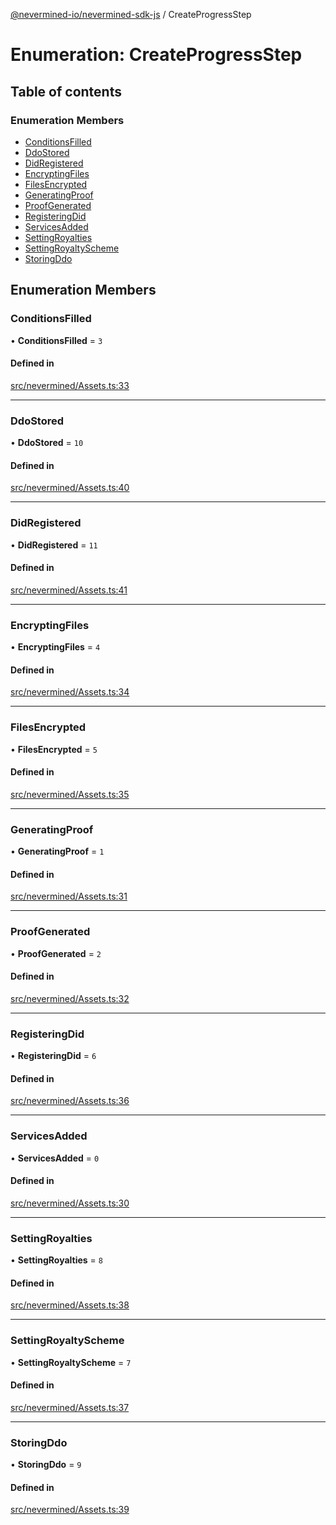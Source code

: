 [@nevermined-io/nevermined-sdk-js](../code-reference.md) / CreateProgressStep

# Enumeration: CreateProgressStep

## Table of contents

### Enumeration Members

- [ConditionsFilled](CreateProgressStep.md#conditionsfilled)
- [DdoStored](CreateProgressStep.md#ddostored)
- [DidRegistered](CreateProgressStep.md#didregistered)
- [EncryptingFiles](CreateProgressStep.md#encryptingfiles)
- [FilesEncrypted](CreateProgressStep.md#filesencrypted)
- [GeneratingProof](CreateProgressStep.md#generatingproof)
- [ProofGenerated](CreateProgressStep.md#proofgenerated)
- [RegisteringDid](CreateProgressStep.md#registeringdid)
- [ServicesAdded](CreateProgressStep.md#servicesadded)
- [SettingRoyalties](CreateProgressStep.md#settingroyalties)
- [SettingRoyaltyScheme](CreateProgressStep.md#settingroyaltyscheme)
- [StoringDdo](CreateProgressStep.md#storingddo)

## Enumeration Members

### ConditionsFilled

• **ConditionsFilled** = ``3``

#### Defined in

[src/nevermined/Assets.ts:33](https://github.com/nevermined-io/sdk-js/blob/25074de/src/nevermined/Assets.ts#L33)

___

### DdoStored

• **DdoStored** = ``10``

#### Defined in

[src/nevermined/Assets.ts:40](https://github.com/nevermined-io/sdk-js/blob/25074de/src/nevermined/Assets.ts#L40)

___

### DidRegistered

• **DidRegistered** = ``11``

#### Defined in

[src/nevermined/Assets.ts:41](https://github.com/nevermined-io/sdk-js/blob/25074de/src/nevermined/Assets.ts#L41)

___

### EncryptingFiles

• **EncryptingFiles** = ``4``

#### Defined in

[src/nevermined/Assets.ts:34](https://github.com/nevermined-io/sdk-js/blob/25074de/src/nevermined/Assets.ts#L34)

___

### FilesEncrypted

• **FilesEncrypted** = ``5``

#### Defined in

[src/nevermined/Assets.ts:35](https://github.com/nevermined-io/sdk-js/blob/25074de/src/nevermined/Assets.ts#L35)

___

### GeneratingProof

• **GeneratingProof** = ``1``

#### Defined in

[src/nevermined/Assets.ts:31](https://github.com/nevermined-io/sdk-js/blob/25074de/src/nevermined/Assets.ts#L31)

___

### ProofGenerated

• **ProofGenerated** = ``2``

#### Defined in

[src/nevermined/Assets.ts:32](https://github.com/nevermined-io/sdk-js/blob/25074de/src/nevermined/Assets.ts#L32)

___

### RegisteringDid

• **RegisteringDid** = ``6``

#### Defined in

[src/nevermined/Assets.ts:36](https://github.com/nevermined-io/sdk-js/blob/25074de/src/nevermined/Assets.ts#L36)

___

### ServicesAdded

• **ServicesAdded** = ``0``

#### Defined in

[src/nevermined/Assets.ts:30](https://github.com/nevermined-io/sdk-js/blob/25074de/src/nevermined/Assets.ts#L30)

___

### SettingRoyalties

• **SettingRoyalties** = ``8``

#### Defined in

[src/nevermined/Assets.ts:38](https://github.com/nevermined-io/sdk-js/blob/25074de/src/nevermined/Assets.ts#L38)

___

### SettingRoyaltyScheme

• **SettingRoyaltyScheme** = ``7``

#### Defined in

[src/nevermined/Assets.ts:37](https://github.com/nevermined-io/sdk-js/blob/25074de/src/nevermined/Assets.ts#L37)

___

### StoringDdo

• **StoringDdo** = ``9``

#### Defined in

[src/nevermined/Assets.ts:39](https://github.com/nevermined-io/sdk-js/blob/25074de/src/nevermined/Assets.ts#L39)
